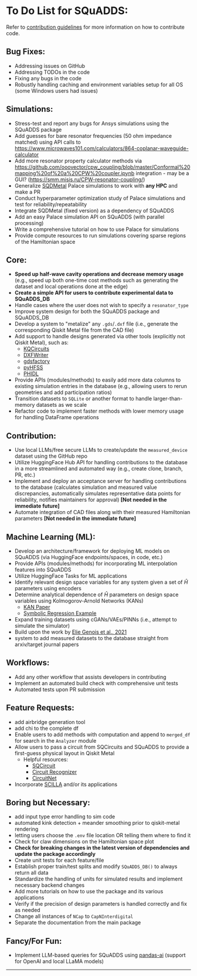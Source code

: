# To Do List for SQuADDS:

Refer to [contribution guidelines](CONTRIBUTING.md) for more information on how to contribute code.

## Bug Fixes:

- Addressing issues on GitHub
- Addressing TODOs in the code
- Fixing any bugs in the code
- Robustly handling caching and environment variables setup for all OS (some Windows users had issues)

## Simulations:

- Stress-test and report any bugs for Ansys simulations using the SQuADDS package
- Add guesses for bare resonator frequencies (50 ohm impedance matched) using API calls to https://www.microwaves101.com/calculators/864-coplanar-waveguide-calculator
- Add more resonator property calculator methods via https://github.com/ooovector/cpw_coupling/blob/master/Conformal%20mapping%20of%20a%20CPW%20coupler.ipynb integration - may be a GUI? (https://smm.misis.ru/CPW-resonator-coupling/)
- Generalize [SQDMetal](https://github.com/sqdlab/SQDMetal) Palace simulations to work with **any HPC** and make a PR
- Conduct hyperparameter optimization study of Palace simulations and test for reliability/repeatability
- Integrate SQDMetal (fixed version) as a dependency of SQuADDS
- Add an easy Palace simulation API on SQuADDS (with parallel processing)
- Write a comprehensive tutorial on how to use Palace for simulations
- Provide compute resources to run simulations covering sparse regions of the Hamiltonian space

## Core:

- **Speed up half-wave cavity operations and decrease memory usage** (e.g., speed up both one-time cost methods such as generating the dataset and local operations done at the edge)
- **Create a simple API for users to contribute experimental data to SQuADDS_DB**
- Handle cases where the user does not wish to specify a `resonator_type`
- Improve system design for both the SQuADDS package and SQuADDS_DB
- Develop a system to "metalize" any `.gds`/`.dxf` file (i.e., generate the corresponding Qiskit Metal file from the CAD file)
- Add support to handle designs generated via other tools (explicitly not Qiskit Metal), such as:
  - [KQCircuits](https://github.com/iqm-finland/KQCircuits)
  - [DXFWriter](https://github.com/SchusterLab/maskLib)
  - [gdsfactory](https://github.com/gdsfactory/gplugins)
  - [pyHFSS](https://github.com/QW-QubitDesign/pyHFSS)
  - [PHIDL](https://github.com/amccaugh/phidl)
- Provide APIs (modules/methods) to easily add more data columns to existing simulation entries in the database (e.g., allowing users to rerun geometries and add participation ratios)
- Transition datasets to `SQLite` or another format to handle larger-than-memory datasets as we scale
- Refactor code to implement faster methods with lower memory usage for handling DataFrame operations

## Contribution:

- Use local LLMs/free secure LLMs to create/update the `measured_device` dataset using the GitHub repo
- Utilize HuggingFace Hub API for handling contributions to the database in a more streamlined and automated way (e.g., create clone, branch, PR, etc.)
- Implement and deploy an acceptance server for handling contributions to the database (calculates simulation and measured value discrepancies, automatically simulates representative data points for reliability, notifies maintainers for approval) **[Not needed in the immediate future]**
- Automate integration of CAD files along with their measured Hamiltonian parameters **[Not needed in the immediate future]**

## Machine Learning (ML):

- Develop an architecture/framework for deploying ML models on SQuADDS (via HuggingFace endpoints/spaces, in code, etc.)
- Provide APIs (modules/methods) for incorporating ML interpolation features into SQuADDS
- Utilize HuggingFace Tasks for ML applications
- Identify relevant design space variables for any system given a set of $\hat{H}$ parameters using encoders
- Determine analytical dependence of $\hat{H}$ parameters on design space variables using Kolmogorov-Arnold Networks (KANs)
  - [KAN Paper](https://arxiv.org/abs/2404.19756)
  - [Symbolic Regression Example](https://kindxiaoming.github.io/pykan/Examples/Example_4_symbolic_regression.html)
- Expand training datasets using cGANs/VAEs/PINNs (i.e., attempt to simulate the simulator)
- Build upon the work by [Elie Genois et al., 2021](https://arxiv.org/pdf/2106.13126)
- system to add measured datasets to the database straight from arxiv/target journal papers

## Workflows:

- Add any other workflow that assists developers in contributing
- Implement an automated build check with comprehensive unit tests
- Automated tests upon PR submission

## Feature Requests:

- add airbridge generation tool
- add chi to the complete df
- Enable users to add methods with computation and append to `merged_df` for search in the `Analyzer` module
- Allow users to pass a circuit from SQCircuits and SQuADDS to provide a first-guess physical layout in Qiskit Metal
  - Helpful resources:
    - [SQCircuit](https://github.com/stanfordLINQS/SQcircuit/)
    - [Circuit Recognizer](https://github.com/mahmut-aksakalli/circuit_recognizer)
    - [CircuitNet](https://github.com/aaanthonyyy/CircuitNet)
- Incorporate [SCILLA](https://github.com/aspuru-guzik-group/scilla?tab=readme-ov-file) and/or its applications

## Boring but Necessary:

- add input type error handling to sim code
- automated kink detection + meander smoothing prior to qiskit-metal rendering
- letting users choose the `.env` file location OR telling them where to find it
- Check for claw dimensions on the Hamiltonian space plot
- **Check for breaking changes in the latest version of dependencies and update the package accordingly**
- Create unit tests for each feature/file
- Establish proper train/test splits and modify `SQuADDS_DB()` to always return all data
- Standardize the handling of units for simulated results and implement necessary backend changes
- Add more tutorials on how to use the package and its various applications
- Verify if the precision of design parameters is handled correctly and fix as needed
- Change all instances of `NCap` to `CapNInterdigital`
- Separate the documentation from the main package

## Fancy/For Fun:

- Implement LLM-based queries for SQuADDS using [pandas-ai](https://docs.pandas-ai.com/intro) (support for OpenAI and local LLaMA models)

---

